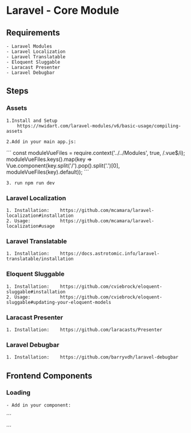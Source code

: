 # Laravel - Core Module

## Requirements
    - Laravel Modules
    - Laravel Localization
    - Laravel Translatable
    - Eloquent Sluggable
    - Laracast Presenter
    - Laravel Debugbar

## Steps

### Assets

    1.Install and Setup
        https://nwidart.com/laravel-modules/v6/basic-usage/compiling-assets

    2.Add in your main app.js:

´´´
const moduleVueFiles = require.context('../../Modules', true, /\.vue$/i);
moduleVueFiles.keys().map(key => Vue.component(key.split('/').pop().split('.')[0], moduleVueFiles(key).default));
´´´

    3. run npm run dev


### Laravel Localization

    1. Installation:    https://github.com/mcamara/laravel-localization#installation
    2. Usage:           https://github.com/mcamara/laravel-localization#usage

### Laravel Translatable

    1. Installation:    https://docs.astrotomic.info/laravel-translatable/installation

### Eloquent Sluggable

    1. Installation:    https://github.com/cviebrock/eloquent-sluggable#installation
    2. Usage:           https://github.com/cviebrock/eloquent-sluggable#updating-your-eloquent-models

### Laracast Presenter

    1. Installation:    https://github.com/laracasts/Presenter

### Laravel Debugbar

    1. Installation:    https://github.com/barryvdh/laravel-debugbar


## Frontend Components

### Loading

    - Add in your component:

´´´
<section v-if="loading"><loading></loading></section>

´´´

